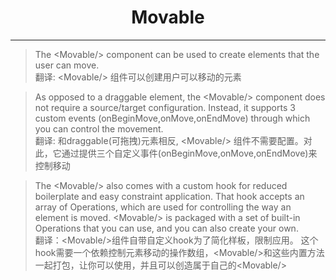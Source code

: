 # <center> Movable </center>

---

> The &lt;Movable/&gt; component can be used to create elements that the user can move.  
翻译: &lt;Movable/&gt; 组件可以创建用户可以移动的元素

> As opposed to a draggable element, the &lt;Movable/&gt; component does not require a source/target configuration. Instead, it supports 3 custom events (onBeginMove,onMove,onEndMove) through which you can control the movement.     
翻译: 和draggable(可拖拽)元素相反, &lt;Movable/&gt; 组件不需要配置。对此，它通过提供三个自定义事件(onBeginMove,onMove,onEndMove)来控制移动    
   
> The &lt;Movable/&gt; also comes with a custom hook for reduced boilerplate and easy constraint application. That hook accepts an array of Operations, which are used for controlling the way an element is moved. &lt;Movable/&gt; is packaged with a set of built-in Operations that you can use, and you can also create your own.    
翻译：&lt;Movable/&gt;组件自带自定义hook为了简化样板，限制应用。 这个hook需要一个依赖控制元素移动的操作数组，&lt;Movable/&gt;和这些内置方法一起打包，让你可以使用，并且可以创造属于自己的&lt;Movable/&gt;